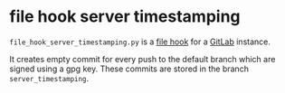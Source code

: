 # file hook server timestamping

`file_hook_server_timestamping.py` is a
[file hook](https://docs.gitlab.com/ee/administration/file_hooks.html)
for a [GitLab](https://docs.gitlab.com/) instance.

It creates empty commit for every push to the default branch
which are signed using a gpg key.
These commits are stored in the branch `server_timestamping`.
